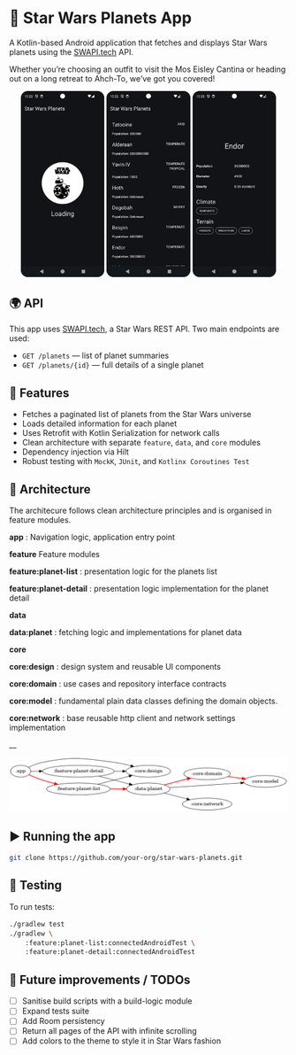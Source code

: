 # 🌌 Star Wars Planets App

A Kotlin-based Android application that fetches and displays Star Wars planets using
the [SWAPI.tech](https://swapi.tech) API.

Whether you’re choosing an outfit to visit the Mos Eisley Cantina or heading out on a long retreat to Ahch-To, we’ve got you covered!

<p align="center">
  <img src="screenshots/screen_1.png" width="30%" />
  <img src="screenshots/screen_2.png" width="30%" />
    <img src="screenshots/screen_3.png" width="30%" />
</p>

## 🌍 API

This app uses [SWAPI.tech](https://swapi.tech/api/planets), a Star Wars REST API.
Two main endpoints are used:

- `GET /planets` — list of planet summaries
- `GET /planets/{id}` — full details of a single planet

## 🚀 Features

- Fetches a paginated list of planets from the Star Wars universe
- Loads detailed information for each planet
- Uses Retrofit with Kotlin Serialization for network calls
- Clean architecture with separate `feature`, `data`, and `core` modules
- Dependency injection via Hilt
- Robust testing with `MockK`, `JUnit`, and `Kotlinx Coroutines Test`

## 🧱 Architecture
The architecure follows clean architecture principles and is organised in feature modules.

__app__ : Navigation logic, application entry point

__feature__ Feature modules

__feature:planet-list__ : presentation logic for the planets list

__feature:planet-detail__ : presentation logic implementation for the planet detail

__data__

__data:planet__ : fetching logic and implementations for planet data

__core__

__core:design__ : design system and reusable UI components

__core:domain__ : use cases and repository interface contracts

__core:model__ : fundamental plain data classes defining the domain objects.

__core:network__ : base reusable http client and network settings implementation

__

![Module Dependency Graph](module_dependency_graph.png)

## ▶️ Running the app

```bash
git clone https://github.com/your-org/star-wars-planets.git
```

## 🧪 Testing

To run tests:

```bash
./gradlew test
./gradlew \
    :feature:planet-list:connectedAndroidTest \
    :feature:planet-detail:connectedAndroidTest
```

## 🔘 Future improvements / TODOs

- [ ] Sanitise build scripts with a build-logic module
- [ ] Expand tests suite
- [ ] Add Room persistency
- [ ] Return all pages of the API with infinite scrolling
- [ ] Add colors to the theme to style it in Star Wars fashion
